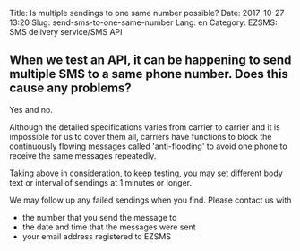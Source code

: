 Title: Is multiple sendings to one same number possible?
Date: 2017-10-27 13:20
Slug: send-sms-to-one-same-number
Lang: en
Category: EZSMS: SMS delivery service/SMS API

## When we test an API, it can be happening to send multiple SMS to a same phone number. Does this cause any problems?

Yes and no. 

Although the detailed specifications varies from carrier to carrier and it is impossible for us to cover them all, carriers have functions to block the continuously flowing messages called 'anti-flooding' to avoid one phone to receive the same messages repeatedly.

Taking above in consideration, to keep testing, you may set different body text or interval of sendings at 1 minutes or longer.

We may follow up any failed sendings when you find. Please contact us with 

* the number that you send the message to
* the date and time that the messages were sent 
* your email address registered to EZSMS
